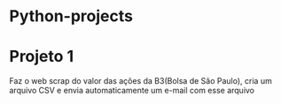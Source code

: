 # Python-projects

# Projeto 1
Faz o web scrap do valor das ações da B3(Bolsa de São Paulo), cria um arquivo CSV e envia automaticamente um e-mail com esse arquivo
